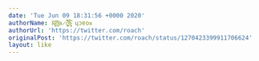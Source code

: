 ```yaml
---
date: 'Tue Jun 09 18:31:56 +0000 2020'
authorName: Ṙ̷̼̹̰͂͠o̵̞̠̻͐̈́a̷̧̜̓̅̐c̴̫̼̼͠h̴̨̧̼͆̌ ɥɔɐoᴚ
authorUrl: 'https://twitter.com/roach'
originalPost: 'https://twitter.com/roach/status/1270423399911706624'
layout: like
---
```


